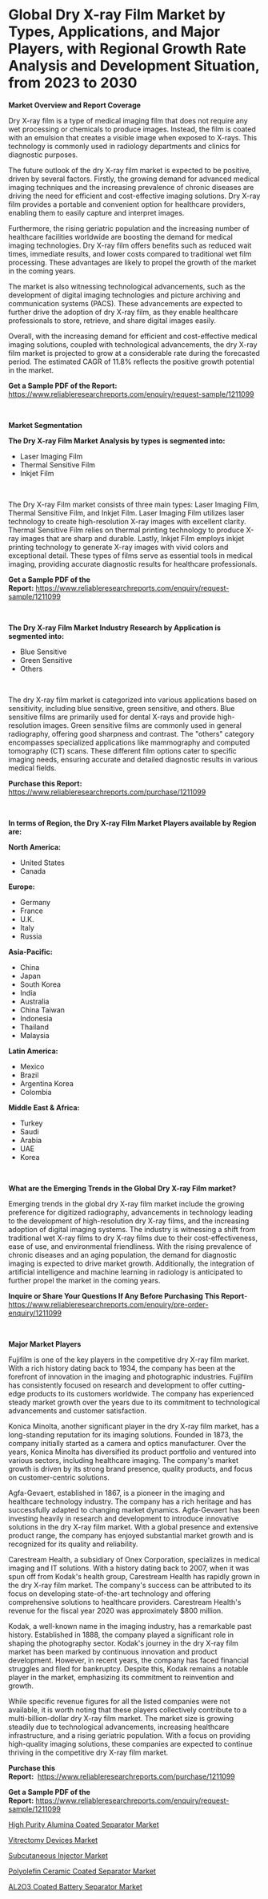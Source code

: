 <p><h1>Global Dry X-ray Film Market by Types, Applications, and Major Players, with Regional Growth Rate Analysis and Development Situation, from 2023 to 2030</h1></p><p><strong>Market Overview and Report Coverage</strong></p>
<p><p>Dry X-ray film is a type of medical imaging film that does not require any wet processing or chemicals to produce images. Instead, the film is coated with an emulsion that creates a visible image when exposed to X-rays. This technology is commonly used in radiology departments and clinics for diagnostic purposes.</p><p>The future outlook of the dry X-ray film market is expected to be positive, driven by several factors. Firstly, the growing demand for advanced medical imaging techniques and the increasing prevalence of chronic diseases are driving the need for efficient and cost-effective imaging solutions. Dry X-ray film provides a portable and convenient option for healthcare providers, enabling them to easily capture and interpret images.</p><p>Furthermore, the rising geriatric population and the increasing number of healthcare facilities worldwide are boosting the demand for medical imaging technologies. Dry X-ray film offers benefits such as reduced wait times, immediate results, and lower costs compared to traditional wet film processing. These advantages are likely to propel the growth of the market in the coming years.</p><p>The market is also witnessing technological advancements, such as the development of digital imaging technologies and picture archiving and communication systems (PACS). These advancements are expected to further drive the adoption of dry X-ray film, as they enable healthcare professionals to store, retrieve, and share digital images easily.</p><p>Overall, with the increasing demand for efficient and cost-effective medical imaging solutions, coupled with technological advancements, the dry X-ray film market is projected to grow at a considerable rate during the forecasted period. The estimated CAGR of 11.8% reflects the positive growth potential in the market.</p></p>
<p><strong>Get a Sample PDF of the Report:</strong> <a href="https://www.reliableresearchreports.com/enquiry/request-sample/1211099">https://www.reliableresearchreports.com/enquiry/request-sample/1211099</a></p>
<p>&nbsp;</p>
<p><strong>Market Segmentation</strong></p>
<p><strong>The Dry X-ray Film Market Analysis by types is segmented into:</strong></p>
<p><ul><li>Laser Imaging Film</li><li>Thermal Sensitive Film</li><li>Inkjet Film</li></ul></p>
<p>&nbsp;</p>
<p><p>The Dry X-ray Film market consists of three main types: Laser Imaging Film, Thermal Sensitive Film, and Inkjet Film. Laser Imaging Film utilizes laser technology to create high-resolution X-ray images with excellent clarity. Thermal Sensitive Film relies on thermal printing technology to produce X-ray images that are sharp and durable. Lastly, Inkjet Film employs inkjet printing technology to generate X-ray images with vivid colors and exceptional detail. These types of films serve as essential tools in medical imaging, providing accurate diagnostic results for healthcare professionals.</p></p>
<p><strong>Get a Sample PDF of the Report:</strong>&nbsp;<a href="https://www.reliableresearchreports.com/enquiry/request-sample/1211099">https://www.reliableresearchreports.com/enquiry/request-sample/1211099</a></p>
<p>&nbsp;</p>
<p><strong>The Dry X-ray Film Market Industry Research by Application is segmented into:</strong></p>
<p><ul><li>Blue Sensitive</li><li>Green Sensitive</li><li>Others</li></ul></p>
<p>&nbsp;</p>
<p><p>The dry X-ray film market is categorized into various applications based on sensitivity, including blue sensitive, green sensitive, and others. Blue sensitive films are primarily used for dental X-rays and provide high-resolution images. Green sensitive films are commonly used in general radiography, offering good sharpness and contrast. The "others" category encompasses specialized applications like mammography and computed tomography (CT) scans. These different film options cater to specific imaging needs, ensuring accurate and detailed diagnostic results in various medical fields.</p></p>
<p><strong>Purchase this Report:</strong>&nbsp; <a href="https://www.reliableresearchreports.com/purchase/1211099">https://www.reliableresearchreports.com/purchase/1211099</a></p>
<p>&nbsp;</p>
<p><strong>In terms of Region, the Dry X-ray Film Market Players available by Region are:</strong></p>
<p>
    <p> <strong> North America: </strong>
        <ul>
            <li>United States</li>
            <li>Canada</li>
        </ul>
        </p> 
    <p> <strong> Europe: </strong>
        <ul>
            <li>Germany</li>
            <li>France</li>
            <li>U.K.</li>
            <li>Italy</li>
            <li>Russia</li>
        </ul>
        </p> 
    <p> <strong> Asia-Pacific: </strong>
        <ul>
            <li>China</li>
            <li>Japan</li>
            <li>South Korea</li>
            <li>India</li>
            <li>Australia</li>
            <li>China Taiwan</li>
            <li>Indonesia</li>
            <li>Thailand</li>
            <li>Malaysia</li>
        </ul>
        </p> 
    <p> <strong> Latin America: </strong>
        <ul>
            <li>Mexico</li>
            <li>Brazil</li>
            <li>Argentina Korea</li>
            <li>Colombia</li>
        </ul>
        </p> 
    <p> <strong> Middle East & Africa: </strong>
        <ul>
            <li>Turkey</li>
            <li>Saudi</li>
            <li>Arabia</li>
            <li>UAE</li>
            <li>Korea</li>
        </ul>
    </p>
    </p>
<p>&nbsp;</p>
<p><strong>What are the Emerging Trends in the Global Dry X-ray Film market?</strong></p>
<p><p>Emerging trends in the global dry X-ray film market include the growing preference for digitized radiography, advancements in technology leading to the development of high-resolution dry X-ray films, and the increasing adoption of digital imaging systems. The industry is witnessing a shift from traditional wet X-ray films to dry X-ray films due to their cost-effectiveness, ease of use, and environmental friendliness. With the rising prevalence of chronic diseases and an aging population, the demand for diagnostic imaging is expected to drive market growth. Additionally, the integration of artificial intelligence and machine learning in radiology is anticipated to further propel the market in the coming years.</p></p>
<p><strong>Inquire or Share Your Questions If Any Before Purchasing This Report</strong>- <a href="https://www.reliableresearchreports.com/enquiry/pre-order-enquiry/1211099">https://www.reliableresearchreports.com/enquiry/pre-order-enquiry/1211099</a></p>
<p>&nbsp;</p>
<p><strong>Major Market Players</strong></p>
<p><p>Fujifilm is one of the key players in the competitive dry X-ray film market. With a rich history dating back to 1934, the company has been at the forefront of innovation in the imaging and photographic industries. Fujifilm has consistently focused on research and development to offer cutting-edge products to its customers worldwide. The company has experienced steady market growth over the years due to its commitment to technological advancements and customer satisfaction.</p><p>Konica Minolta, another significant player in the dry X-ray film market, has a long-standing reputation for its imaging solutions. Founded in 1873, the company initially started as a camera and optics manufacturer. Over the years, Konica Minolta has diversified its product portfolio and ventured into various sectors, including healthcare imaging. The company's market growth is driven by its strong brand presence, quality products, and focus on customer-centric solutions.</p><p>Agfa-Gevaert, established in 1867, is a pioneer in the imaging and healthcare technology industry. The company has a rich heritage and has successfully adapted to changing market dynamics. Agfa-Gevaert has been investing heavily in research and development to introduce innovative solutions in the dry X-ray film market. With a global presence and extensive product range, the company has enjoyed substantial market growth and is recognized for its quality and reliability.</p><p>Carestream Health, a subsidiary of Onex Corporation, specializes in medical imaging and IT solutions. With a history dating back to 2007, when it was spun off from Kodak's health group, Carestream Health has rapidly grown in the dry X-ray film market. The company's success can be attributed to its focus on developing state-of-the-art technology and offering comprehensive solutions to healthcare providers. Carestream Health's revenue for the fiscal year 2020 was approximately $800 million.</p><p>Kodak, a well-known name in the imaging industry, has a remarkable past history. Established in 1888, the company played a significant role in shaping the photography sector. Kodak's journey in the dry X-ray film market has been marked by continuous innovation and product development. However, in recent years, the company has faced financial struggles and filed for bankruptcy. Despite this, Kodak remains a notable player in the market, emphasizing its commitment to reinvention and growth.</p><p>While specific revenue figures for all the listed companies were not available, it is worth noting that these players collectively contribute to a multi-billion-dollar dry X-ray film market. The market size is growing steadily due to technological advancements, increasing healthcare infrastructure, and a rising geriatric population. With a focus on providing high-quality imaging solutions, these companies are expected to continue thriving in the competitive dry X-ray film market.</p></p>
<p><strong>Purchase this Report:</strong>&nbsp;&nbsp;<a href="https://www.reliableresearchreports.com/purchase/1211099">https://www.reliableresearchreports.com/purchase/1211099</a></p>
<p></p>
<p><strong>Get a Sample PDF of the Report:</strong>&nbsp;<a href="https://www.reliableresearchreports.com/enquiry/request-sample/1211099">https://www.reliableresearchreports.com/enquiry/request-sample/1211099</a></p>
<p><p><a href="https://www.linkedin.com/pulse/high-purity-alumina-coated-separator-market-research-report/">High Purity Alumina Coated Separator Market</a></p><p><a href="https://medium.com/@adealoshi97/vitrectomy-devices-market-size-cagr-trends-2024-2030-63c441d2bc0b">Vitrectomy Devices Market</a></p><p><a href="https://medium.com/@kcekkboop72786/subcutaneous-injector-market-size-cagr-trends-2024-2030-06e768865a14">Subcutaneous Injector Market</a></p><p><a href="https://www.linkedin.com/pulse/polyolefin-ceramic-coated-separator-market-size-growth-forecast/">Polyolefin Ceramic Coated Separator Market</a></p><p><a href="https://www.linkedin.com/pulse/al2o3-coated-battery-separator-market-share-amp-new-trends/">AL2O3 Coated Battery Separator Market</a></p></p>
